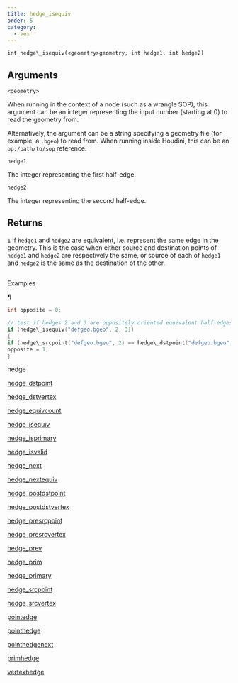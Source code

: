 ```yaml
---
title: hedge_isequiv
order: 5
category:
  - vex
---
```


`int hedge\_isequiv(<geometry>geometry, int hedge1, int hedge2)`

## Arguments

`<geometry>`

When running in the context of a node (such as a wrangle SOP), this argument can be an integer representing the input number (starting at 0) to read the geometry from.

Alternatively, the argument can be a string specifying a geometry file (for example, a `.bgeo`) to read from. When running inside Houdini, this can be an `op:/path/to/sop` reference.

`hedge1`

The integer representing the first half-edge.

`hedge2`

The integer representing the second half-edge.

## Returns

`1` if `hedge1` and `hedge2` are equivalent, i.e. represent the same
edge in the geometry. This is the case when either source and destination points
of `hedge1` and `hedge2` are respectively the same, or source of each of `hedge1`
and `hedge2` is the same as the destination of the other.

##

Examples

[¶](#examples)

```c
int opposite = 0;

// test if hedges 2 and 3 are oppositely oriented equivalent half-edges
if (hedge\_isequiv("defgeo.bgeo", 2, 3))
{
if (hedge\_srcpoint("defgeo.bgeo", 2) == hedge\_dstpoint("defgeo.bgeo", 3))
opposite = 1;
}

```

hedge

[hedge_dstpoint](hedge_dstpoint.html)

[hedge_dstvertex](hedge_dstvertex.html)

[hedge_equivcount](hedge_equivcount.html)

[hedge_isequiv](hedge_isequiv.html)

[hedge_isprimary](hedge_isprimary.html)

[hedge_isvalid](hedge_isvalid.html)

[hedge_next](hedge_next.html)

[hedge_nextequiv](hedge_nextequiv.html)

[hedge_postdstpoint](hedge_postdstpoint.html)

[hedge_postdstvertex](hedge_postdstvertex.html)

[hedge_presrcpoint](hedge_presrcpoint.html)

[hedge_presrcvertex](hedge_presrcvertex.html)

[hedge_prev](hedge_prev.html)

[hedge_prim](hedge_prim.html)

[hedge_primary](hedge_primary.html)

[hedge_srcpoint](hedge_srcpoint.html)

[hedge_srcvertex](hedge_srcvertex.html)

[pointedge](pointedge.html)

[pointhedge](pointhedge.html)

[pointhedgenext](pointhedgenext.html)

[primhedge](primhedge.html)

[vertexhedge](vertexhedge.html)
